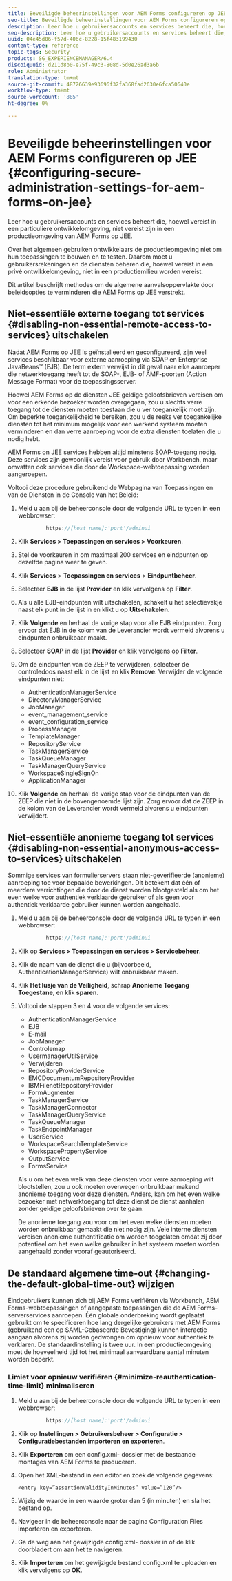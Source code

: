 ```yaml
---
title: Beveiligde beheerinstellingen voor AEM Forms configureren op JEE
seo-title: Beveiligde beheerinstellingen voor AEM Forms configureren op JEE
description: Leer hoe u gebruikersaccounts en services beheert die, hoewel vereist in een particuliere ontwikkelomgeving, niet vereist zijn in een productieomgeving van AEM Forms op JEE.
seo-description: Leer hoe u gebruikersaccounts en services beheert die, hoewel vereist in een particuliere ontwikkelomgeving, niet vereist zijn in een productieomgeving van AEM Forms op JEE.
uuid: 04e45d06-f57d-406c-8228-15f483199430
content-type: reference
topic-tags: Security
products: SG_EXPERIENCEMANAGER/6.4
discoiquuid: d211d8b0-e75f-49c3-808d-5d0e26ad3a6b
role: Administrator
translation-type: tm+mt
source-git-commit: 48726639e93696f32fa368fad2630e6fca50640e
workflow-type: tm+mt
source-wordcount: '885'
ht-degree: 0%

---
```



# Beveiligde beheerinstellingen voor AEM Forms configureren op JEE {#configuring-secure-administration-settings-for-aem-forms-on-jee}

Leer hoe u gebruikersaccounts en services beheert die, hoewel vereist in een particuliere ontwikkelomgeving, niet vereist zijn in een productieomgeving van AEM Forms op JEE.

Over het algemeen gebruiken ontwikkelaars de productieomgeving niet om hun toepassingen te bouwen en te testen. Daarom moet u gebruikersrekeningen en de diensten beheren die, hoewel vereist in een privé ontwikkelomgeving, niet in een productiemilieu worden vereist.

Dit artikel beschrijft methodes om de algemene aanvalsoppervlakte door beleidsopties te verminderen die AEM Forms op JEE verstrekt.

## Niet-essentiële externe toegang tot services {#disabling-non-essential-remote-access-to-services} uitschakelen

Nadat AEM Forms op JEE is geïnstalleerd en geconfigureerd, zijn veel services beschikbaar voor externe aanroeping via SOAP en Enterprise JavaBeans™ (EJB). De term extern verwijst in dit geval naar elke aanroeper die netwerktoegang heeft tot de SOAP-, EJB- of AMF-poorten (Action Message Format) voor de toepassingsserver.

Hoewel AEM Forms op de diensten JEE geldige geloofsbrieven vereisen om voor een erkende bezoeker worden overgegaan, zou u slechts verre toegang tot de diensten moeten toestaan die u ver toegankelijk moet zijn. Om beperkte toegankelijkheid te bereiken, zou u de reeks ver toegankelijke diensten tot het minimum mogelijk voor een werkend systeem moeten verminderen en dan verre aanroeping voor de extra diensten toelaten die u nodig hebt.

AEM Forms on JEE services hebben altijd minstens SOAP-toegang nodig. Deze services zijn gewoonlijk vereist voor gebruik door Workbench, maar omvatten ook services die door de Workspace-webtoepassing worden aangeroepen.

Voltooi deze procedure gebruikend de Webpagina van Toepassingen en van de Diensten in de Console van het Beleid:

1. Meld u aan bij de beheerconsole door de volgende URL te typen in een webbrowser:

   ```java
            https://[host name]:'port'/adminui
   ```

1. Klik **Services > Toepassingen en services > Voorkeuren**.
1. Stel de voorkeuren in om maximaal 200 services en eindpunten op dezelfde pagina weer te geven.
1. Klik **Services** > **Toepassingen en services** > **Eindpuntbeheer**.
1. Selecteer **EJB** in de lijst **Provider** en klik vervolgens op **Filter**.
1. Als u alle EJB-eindpunten wilt uitschakelen, schakelt u het selectievakje naast elk punt in de lijst in en klikt u op **Uitschakelen**.
1. Klik **Volgende** en herhaal de vorige stap voor alle EJB eindpunten. Zorg ervoor dat EJB in de kolom van de Leverancier wordt vermeld alvorens u eindpunten onbruikbaar maakt.
1. Selecteer **SOAP** in de lijst **Provider** en klik vervolgens op **Filter**.
1. Om de eindpunten van de ZEEP te verwijderen, selecteer de controledoos naast elk in de lijst en klik **Remove**. Verwijder de volgende eindpunten niet:

   * AuthenticationManagerService
   * DirectoryManagerService
   * JobManager
   * event_management_service
   * event_configuration_service
   * ProcessManager
   * TemplateManager
   * RepositoryService
   * TaskManagerService
   * TaskQueueManager
   * TaskManagerQueryService
   * WorkspaceSingleSignOn
   * ApplicationManager

1. Klik **Volgende** en herhaal de vorige stap voor de eindpunten van de ZEEP die niet in de bovengenoemde lijst zijn. Zorg ervoor dat de ZEEP in de kolom van de Leverancier wordt vermeld alvorens u eindpunten verwijdert.

## Niet-essentiële anonieme toegang tot services {#disabling-non-essential-anonymous-access-to-services} uitschakelen

Sommige services van formulierservers staan niet-geverifieerde (anonieme) aanroeping toe voor bepaalde bewerkingen. Dit betekent dat één of meerdere verrichtingen die door de dienst worden blootgesteld als om het even welke voor authentiek verklaarde gebruiker of als geen voor authentiek verklaarde gebruiker kunnen worden aangehaald.

1. Meld u aan bij de beheerconsole door de volgende URL te typen in een webbrowser:

   ```java
            https://[host name]:'port'/adminui
   ```

1. Klik op **Services > Toepassingen en services > Servicebeheer**.
1. Klik de naam van de dienst die u (bijvoorbeeld, AuthenticationManagerService) wilt onbruikbaar maken.
1. Klik **Het lusje van de Veiligheid**, schrap **Anonieme Toegang Toegestane**, en klik **sparen**.
1. Voltooi de stappen 3 en 4 voor de volgende services:

   * AuthenticationManagerService
   * EJB
   * E-mail
   * JobManager
   * Controlemap
   * UsermanagerUtilService
   * Verwijderen
   * RepositoryProviderService
   * EMCDocumentumRepositoryProvider
   * IBMFilenetRepositoryProvider
   * FormAugmenter
   * TaskManagerService
   * TaskManagerConnector
   * TaskManagerQueryService
   * TaskQueueManager
   * TaskEndpointManager
   * UserService
   * WorkspaceSearchTemplateService
   * WorkspacePropertyService
   * OutputService
   * FormsService

   Als u om het even welk van deze diensten voor verre aanroeping wilt blootstellen, zou u ook moeten overwegen onbruikbaar makend anonieme toegang voor deze diensten. Anders, kan om het even welke bezoeker met netwerktoegang tot deze dienst de dienst aanhalen zonder geldige geloofsbrieven over te gaan.

   De anonieme toegang zou voor om het even welke diensten moeten worden onbruikbaar gemaakt die niet nodig zijn. Vele interne diensten vereisen anonieme authentificatie om worden toegelaten omdat zij door potentieel om het even welke gebruiker in het systeem moeten worden aangehaald zonder vooraf geautoriseerd.

## De standaard algemene time-out {#changing-the-default-global-time-out} wijzigen

Eindgebruikers kunnen zich bij AEM Forms verifiëren via Workbench, AEM Forms-webtoepassingen of aangepaste toepassingen die de AEM Forms-serverservices aanroepen. Één globale onderbreking wordt geplaatst gebruikt om te specificeren hoe lang dergelijke gebruikers met AEM Forms (gebruikend een op SAML-Gebaseerde Bevestiging) kunnen interactie aangaan alvorens zij worden gedwongen om opnieuw voor authentiek te verklaren. De standaardinstelling is twee uur. In een productieomgeving moet de hoeveelheid tijd tot het minimaal aanvaardbare aantal minuten worden beperkt.

### Limiet voor opnieuw verifiëren {#minimize-reauthentication-time-limit} minimaliseren

1. Meld u aan bij de beheerconsole door de volgende URL te typen in een webbrowser:

   ```java
            https://[host name]:'port'/adminui
   ```

1. Klik op **Instellingen > Gebruikersbeheer > Configuratie > Configuratiebestanden importeren en exporteren**.
1. Klik **Exporteren** om een config.xml- dossier met de bestaande montages van AEM Forms te produceren.
1. Open het XML-bestand in een editor en zoek de volgende gegevens:

   `<entry key=”assertionValidityInMinutes” value=”120”/>`

1. Wijzig de waarde in een waarde groter dan 5 (in minuten) en sla het bestand op.
1. Navigeer in de beheerconsole naar de pagina Configuration Files importeren en exporteren.
1. Ga de weg aan het gewijzigde config.xml- dossier in of de klik doorbladert om aan het te navigeren.
1. Klik **Importeren** om het gewijzigde bestand config.xml te uploaden en klik vervolgens op **OK**.

